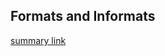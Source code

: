 ## Formats and Informats
[summary link](https://docs.google.com/document/d/16Gezkd967MUPcHx-xH5evO3rYp9uel1MmUGJEyqtZVM/edit?usp=sharing)
